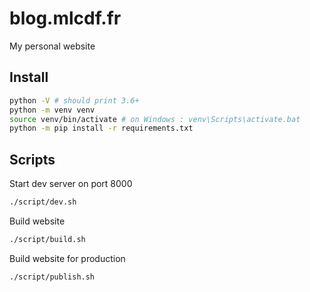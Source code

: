 # blog.mlcdf.fr

My personal website

## Install

```bash
python -V # should print 3.6+
python -m venv venv
source venv/bin/activate # on Windows : venv\Scripts\activate.bat
python -m pip install -r requirements.txt
```

## Scripts

Start dev server on port 8000
```bash
./script/dev.sh
```

Build website
```bash
./script/build.sh
```

Build website for production
```bash
./script/publish.sh
```
